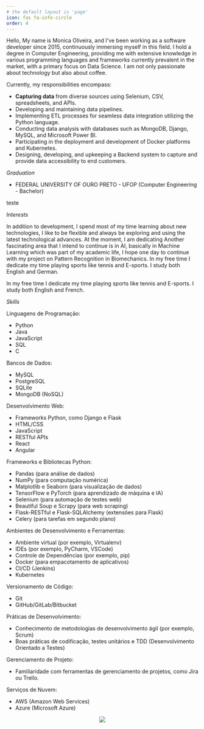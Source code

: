 ```yaml
---
# the default layout is 'page'
icon: fas fa-info-circle
order: 4
---
```


Hello, 
My name is Monica Oliveira, and I've been working as a software developer since 2015, continuously immersing myself in this field.
I hold a degree in Computer Engineering, providing me with extensive knowledge in various programming languages and frameworks currently prevalent in the market, with a primary focus on Data Science. I am not only passionate about technology but also about coffee.

Currently, my responsibilities encompass:

- **Capturing data** from diverse sources using Selenium, CSV, spreadsheets, and APIs.
- Developing and maintaining data pipelines.
- Implementing ETL processes for seamless data integration utilizing the Python language.
- Conducting data analysis with databases such as MongoDB, Django, MySQL, and Microsoft Power BI.
- Participating in the deployment and development of Docker platforms and Kubernetes.
- Designing, developing, and upkeeping a Backend system to capture and provide data accessibility to end customers.





<link rel="stylesheet" href="https://cdnjs.cloudflare.com/ajax/libs/font-awesome/5.15.3/css/all.min.css">
<i class="fas fa-graduation-cap fa-2x" aria-hidden="true">   Graduation </i>

- FEDERAL UNIVERSITY OF OURO PRETO - UFOP (Computer Engineering - Bachelor)


<div class="heart-icon">
  <i class="fas fa-heart"></i>
</div>

teste


<i class="fas fa-regular fa-comments fa-2x"> Interests</i>

In addition to development, I spend most of my time learning about new technologies, I like to be flexible and always be exploring and using the latest technological advances. At the moment, I am dedicating Another fascinating area that I intend to continue is in AI, basically in Machine Learning which was part of my academic life, I hope one day to continue with my project on Pattern Recognition in Biomechanics. In my free time I dedicate my time playing sports like tennis and E-sports. I study both English and German.

In my free time I dedicate my time playing sports like tennis and E-sports. I study both English and French.


<i class="fas fa-regular fa-comments fa-2x"> Skills</i>

Linguagens de Programação:

- Python
- Java
- JavaScript
- SQL
- C

Bancos de Dados:

- MySQL
- PostgreSQL
- SQLite
- MongoDB (NoSQL)

Desenvolvimento Web:
- Frameworks Python, como Django e Flask
- HTML/CSS
- JavaScript
- RESTful APIs
- React
- Angular

Frameworks e Bibliotecas Python:
- Pandas (para análise de dados)
- NumPy (para computação numérica)
- Matplotlib e Seaborn (para visualização de dados)
- TensorFlow e PyTorch (para aprendizado de máquina e IA)
- Selenium (para automação de testes web)
- Beautiful Soup e Scrapy (para web scraping)
- Flask-RESTful e Flask-SQLAlchemy (extensões para Flask)
- Celery (para tarefas em segundo plano)

Ambientes de Desenvolvimento e Ferramentas:
- Ambiente virtual (por exemplo, Virtualenv)
- IDEs (por exemplo, PyCharm, VSCode)
- Controle de Dependências (por exemplo, pip)
- Docker (para empacotamento de aplicativos)
- CI/CD (Jenkins)
- Kubernetes

Versionamento de Código:
- Git
- GitHub/GitLab/Bitbucket

Práticas de Desenvolvimento:
- Conhecimento de metodologias de desenvolvimento ágil (por exemplo, Scrum)
- Boas práticas de codificação, testes unitários e TDD (Desenvolvimento Orientado a Testes)

Gerenciamento de Projeto:
- Familiaridade com ferramentas de gerenciamento de projetos, como Jira ou Trello.

Serviços de Nuvem:

- AWS (Amazon Web Services)
- Azure (Microsoft Azure)

<p align="center">
  <a href="https://skillicons.dev">
    <img src="https://skillicons.dev/icons?i=
bootstrap,,fastapi,flask,jenkins,
laravel,linux,nextjs,nginx,nodejs,postman,
regex,selenium,sequelize,tensorflow," />
  </a>
</p>
